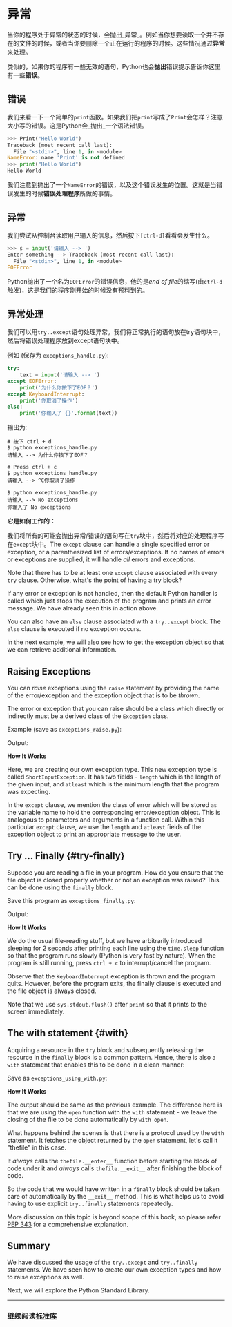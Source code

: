 # 异常

当你的程序处于异常的状态的时候，会抛出_异常_。例如当你想要读取一个并不存在的文件的时候，或者当你要删除一个正在运行的程序的时候。这些情况通过**异常**来处理。

类似的，如果你的程序有一些无效的语句，Python也会**抛出**错误提示告诉你这里有一些**错误**。

## 错误

我们来看一下一个简单的`print`函数。如果我们把`print`写成了`Print`会怎样？注意大小写的错误。这是Python会_抛出_一个语法错误。

```python
>>> Print("Hello World")
Traceback (most recent call last):
  File "<stdin>", line 1, in <module>
NameError: name 'Print' is not defined
>>> print("Hello World")
Hello World
```

我们注意到抛出了一个`NameError`的错误，以及这个错误发生的位置。这就是当错误发生的时候**错误处理程序**所做的事情。

## 异常

我们尝试从控制台读取用户输入的信息，然后按下`[ctrl-d]`看看会发生什么。

```python
>>> s = input('请输入 --> ')
Enter something --> Traceback (most recent call last):
  File "<stdin>", line 1, in <module>
EOFError
```

Python抛出了一个名为`EOFError`的错误信息，他的是*end of file*的缩写(由`ctrl-d`触发)，这是我们的程序刚开始的时候没有预料到的。

## 异常处理

我们可以用`try..except`语句处理异常。我们将正常执行的语句放在try语句块中，然后将错误处理程序放到except语句块中。

例如 (保存为 `exceptions_handle.py`):

```python
try:
    text = input('请输入 --> ')
except EOFError:
    print('为什么你按下了EOF？')
except KeyboardInterrupt:
    print('你取消了操作')
else:
    print('你输入了 {}'.format(text))
```

输出为:

```
# 按下 ctrl + d
$ python exceptions_handle.py
请输入 --> 为什么你按下了EOF？

# Press ctrl + c
$ python exceptions_handle.py
请输入 --> ^C你取消了操作

$ python exceptions_handle.py
请输入 --> No exceptions
你输入了 No exceptions
```

**它是如何工作的：**

我们将所有的可能会抛出异常/错误的语句写在`try`块中，然后将对应的处理程序写在`except`块中。The `except` clause can handle a single specified error or exception, or a parenthesized list of errors/exceptions. If no names of errors or exceptions are supplied, it will handle _all_ errors and exceptions.

Note that there has to be at least one `except` clause associated with every `try` clause. Otherwise, what's the point of having a try block?

If any error or exception is not handled, then the default Python handler is called which just stops the execution of the program and prints an error message. We have already seen this in action above.

You can also have an `else` clause associated with a `try..except` block. The `else` clause is executed if no exception occurs.

In the next example, we will also see how to get the exception object so that we can retrieve additional information.

## Raising Exceptions

You can _raise_ exceptions using the `raise` statement by providing the name of the error/exception and the exception object that is to be _thrown_.

The error or exception that you can raise should be a class which directly or indirectly must be a derived class of the `Exception` class.

Example (save as `exceptions_raise.py`):


Output:


**How It Works**

Here, we are creating our own exception type. This new exception type is called `ShortInputException`. It has two fields - `length` which is the length of the given input, and `atleast` which is the minimum length that the program was expecting.

In the `except` clause, we mention the class of error which will be stored `as` the variable name to hold the corresponding error/exception object. This is analogous to parameters and arguments in a function call. Within this particular `except` clause, we use the `length` and `atleast` fields of the exception object to print an appropriate message to the user.

## Try ... Finally {#try-finally}

Suppose you are reading a file in your program. How do you ensure that the file object is closed properly whether or not an exception was raised? This can be done using the `finally` block.

Save this program as `exceptions_finally.py`:


Output:


**How It Works**

We do the usual file-reading stuff, but we have arbitrarily introduced sleeping for 2 seconds after printing each line using the `time.sleep` function so that the program runs slowly (Python is very fast by nature). When the program is still running, press `ctrl + c` to interrupt/cancel the program.

Observe that the `KeyboardInterrupt` exception is thrown and the program quits. However, before the program exits, the finally clause is executed and the file object is always closed.

Note that we use `sys.stdout.flush()` after `print` so that it prints to the screen immediately.

## The with statement {#with}

Acquiring a resource in the `try` block and subsequently releasing the resource in the `finally` block is a common pattern. Hence, there is also a `with` statement that enables this to be done in a clean manner:

Save as `exceptions_using_with.py`:


**How It Works**

The output should be same as the previous example. The difference here is that we are using the `open` function with the `with` statement - we leave the closing of the file to be done automatically by `with open`.

What happens behind the scenes is that there is a protocol used by the `with` statement. It fetches the object returned by the `open` statement, let's call it "thefile" in this case.

It _always_ calls the `thefile.__enter__` function before starting the block of code under it and _always_ calls `thefile.__exit__` after finishing the block of code.

So the code that we would have written in a `finally` block should be taken care of automatically by the `__exit__` method. This is what helps us to avoid having to use explicit `try..finally` statements repeatedly.

More discussion on this topic is beyond scope of this book, so please refer [PEP 343](http://www.python.org/dev/peps/pep-0343/) for a comprehensive explanation.

## Summary

We have discussed the usage of the `try..except` and `try..finally` statements. We have seen how to create our own exception types and how to raise exceptions as well.

Next, we will explore the Python Standard Library.

--------------------------------------------------

### 继续阅读[标准库](stdlib.md)